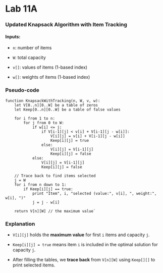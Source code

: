 # Lab 11A

### **Updated Knapsack Algorithm with Item Tracking**

#### **Inputs:**

-   `n`: number of items

-   `W`: total capacity

-   `v[]`: values of items (1-based index)

-   `w[]`: weights of items (1-based index)



### **Pseudo-code**


```
function KnapsackWithTracking(n, W, v, w):
    let V[0..n][0..W] be a table of zeros
    let Keep[0..n][0..W] be a table of false values

    for i from 1 to n:
        for j from 0 to W:
            if w[i] <= j:
                if V[i-1][j] < v[i] + V[i-1][j - w[i]]:
                    V[i][j] = v[i] + V[i-1][j - w[i]]
                    Keep[i][j] = true
                else:
                    V[i][j] = V[i-1][j]
                    Keep[i][j] = false
            else:
                V[i][j] = V[i-1][j]
                Keep[i][j] = false

    // Trace back to find items selected
    j = W
    for i from n down to 1:
        if Keep[i][j] == true:
            print "Item", i, "selected (value:", v[i], ", weight:", w[i], ")"
            j = j - w[i]

    return V[n][W] // the maximum value`

```

### **Explanation**

-   `V[i][j]` holds the **maximum value** for first `i` items and capacity `j`.

-   `Keep[i][j] = true` means item `i` is included in the optimal solution for capacity `j`.

-   After filling the tables, we **trace back** from `V[n][W]` using `Keep[][]` to print selected items.


